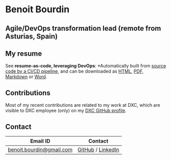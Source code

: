 # Benoit Bourdin
## Agile/DevOps transformation lead (remote from Asturias, Spain)

## My resume

See **resume-as-code, leveraging DevOps**: *Automatically built from [source code by a CI/CD pipeline](https://github.com/bbourdin/resume/), and can be downloaded as [HTML](https://bbourdin.github.io/resume//index.html), [PDF](Benoit-Bourdin-resume.pdf),
[Markdown](https://github.com/bbourdin/resume//blob/gh-pages/Benoit-Bourdin-resume.md) or [Word](Benoit-Bourdin-resume.docx).

## Contributions
Most of my recent contributions are related to my work at DXC, which are visible to DXC employee (only) on my [DXC GitHub profile](https://github.dxc.com/bbourdin).

## Contact

| Email ID                                                                             | Contact                                                                                                 |
|--------------------------------------------------------------------------------------|---------------------------------------------------------------------------------------------------------|
| <a href="mailto:benoit.bourdin@gmail.com" class="email">benoit.bourdin@gmail.com</a> | [GitHub](https://github.com/bbourdin) / [LinkedIn](https://www.linkedin.com/in/benoit-bourdin-b9b2642/) |
